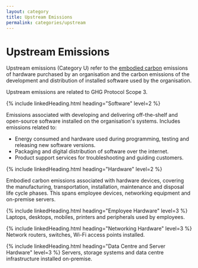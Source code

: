 ```yaml
---
layout: category
title: Upstream Emissions
permalink: categories/upstream
---
```


# Upstream Emissions

Upstream emissions (Category U) refer to the [embodied carbon](/glossary#embodied-carbon) emissions of hardware purchased by an organisation and the carbon emissions of the development and distribution of installed software used by the organisation.

Upstream emissions are related to GHG Protocol Scope 3.

{% include linkedHeading.html heading="Software" level=2 %}

Emissions associated with developing and delivering off-the-shelf and open-source software installed on the organisation's systems. Includes emissions related to:

- Energy consumed and hardware used during programming, testing and releasing new software versions.
- Packaging and digital distribution of software over the internet.
- Product support services for troubleshooting and guiding customers.

{% include linkedHeading.html heading="Hardware" level=2 %}

Embodied carbon emissions associated with hardware devices, covering the manufacturing, transportation, installation, maintenance and disposal life cycle phases. This spans employee devices, networking equipment and on-premise servers. 

{% include linkedHeading.html heading="Employee Hardware" level=3 %} Laptops, desktops, mobiles, printers and peripherals used by employees.

{% include linkedHeading.html heading="Networking Hardware" level=3 %} Network routers, switches, Wi-Fi access points installed.

{% include linkedHeading.html heading="Data Centre and Server Hardware" level=3 %} Servers, storage systems and data centre infrastructure installed on-premise.
